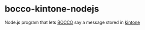 # bocco-kintone-nodejs
Node.js program that lets [BOCCO](http://www.bocco.me/?language=en) say a message stored in [kintone](https://www.kintone.com/)

